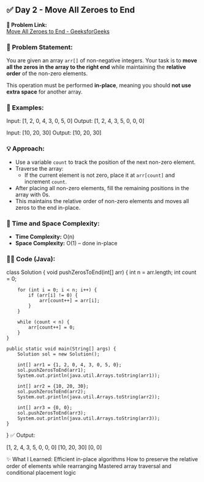 ## ✅ Day 2 - Move All Zeroes to End

**🧠 Problem Link:**  
[Move All Zeroes to End - GeeksforGeeks](https://www.geeksforgeeks.org/move-zeroes-end-array/)


### 📝 Problem Statement:

You are given an array `arr[]` of non-negative integers. Your task is to **move all the zeros in the array to the right end** while maintaining the **relative order** of the non-zero elements.

This operation must be performed **in-place**, meaning you should **not use extra space** for another array.

### 📌 Examples:

Input: [1, 2, 0, 4, 3, 0, 5, 0]
Output: [1, 2, 4, 3, 5, 0, 0, 0]

Input: [10, 20, 30]
Output: [10, 20, 30]


### 💡 Approach:

- Use a variable `count` to track the position of the next non-zero element.
- Traverse the array:
  - If the current element is not zero, place it at `arr[count]` and increment `count`.
- After placing all non-zero elements, fill the remaining positions in the array with 0s.
- This maintains the relative order of non-zero elements and moves all zeros to the end in-place.

### 🔎 Time and Space Complexity:

- **Time Complexity:** O(n)
- **Space Complexity:** O(1) – done in-place

### 👨‍💻 Code (Java):

class Solution {
    void pushZerosToEnd(int[] arr) {
        int n = arr.length;
        int count = 0;

        for (int i = 0; i < n; i++) {
            if (arr[i] != 0) {
                arr[count++] = arr[i];
            }
        }

        while (count < n) {
            arr[count++] = 0;
        }
    }

    public static void main(String[] args) {
        Solution sol = new Solution();

        int[] arr1 = {1, 2, 0, 4, 3, 0, 5, 0};
        sol.pushZerosToEnd(arr1);
        System.out.println(java.util.Arrays.toString(arr1));

        int[] arr2 = {10, 20, 30};
        sol.pushZerosToEnd(arr2);
        System.out.println(java.util.Arrays.toString(arr2));

        int[] arr3 = {0, 0};
        sol.pushZerosToEnd(arr3);
        System.out.println(java.util.Arrays.toString(arr3));
    }
}
✅ Output:

[1, 2, 4, 3, 5, 0, 0, 0]
[10, 20, 30]
[0, 0]

✨ What I Learned:
Efficient in-place algorithms
How to preserve the relative order of elements while rearranging
Mastered array traversal and conditional placement logic
